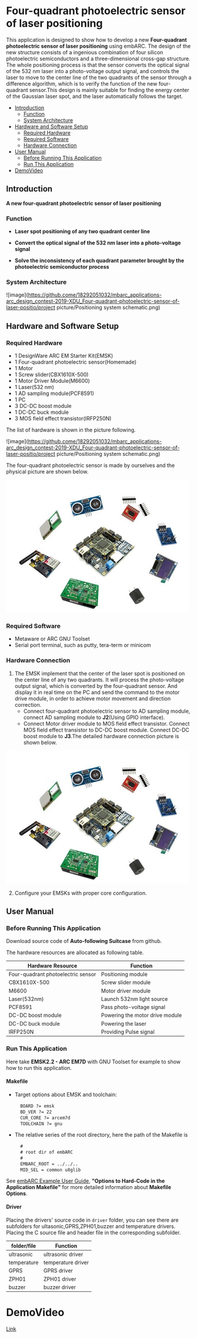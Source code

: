 # Four-quadrant photoelectric sensor of laser positioning
This application is designed to show how to develop a new **Four-quadrant photoelectric sensor of laser positioning** using embARC. The design of the new structure consists of a ingenious combination of four silicon photoelectric semiconductors and a three-dimensional cross-gap structure. The whole positioning process is that the sensor converts the optical signal of the 532 nm laser into a photo-voltage output signal, and controls the laser to move to the center line of the two quadrants of the sensor through a difference algorithm, which is to verify the function of the new four-quadrant sensor.This design is mainly suitable for finding the energy center of the Gaussian laser spot, and the laser automatically follows the target.

* [Introduction](#introduction)
	* [Function](#function)
	* [System Architecture](#system-architecture)
* [Hardware and Software Setup](#hardware-and-software-setup)
	* [Required Hardware](#required-hardware)
	* [Required Software](#required-software)
	* [Hardware Connection](#hardware-connection)
* [User Manual](#user-manual)
	* [Before Running This Application](#before-running-this-application)
	* [Run This Application](#run-this-application)
* [DemoVideo](#demovideo)

## Introduction
**A new four-quadrant photoelectric sensor of laser positioning**

### Function

- **Laser spot positioning of any two quadrant center line**


- **Convert the optical signal of the 532 nm laser into a photo-voltage signal**


- **Solve the inconsistency of each quadrant parameter brought by the photoelectric semiconductor process** 


### System Architecture

![image](https://github.come/18292051032/mbarc_applications-arc_design_contest-2019-XDU_Four-quadrant-photoelectric-sensor-of-laser-positio/project picture/Positioning system schematic.png)

## Hardware and Software Setup
### Required Hardware
- 1 DesignWare ARC EM Starter Kit(EMSK)
- 1 Four-quadrant photoelectric sensor(Homemade)
- 1 Motor
- 1 Screw slider(CBX1610X-500)
- 1 Motor Driver Module(M6600)
- 1 Laser(532 nm)
- 1 AD sampling module(PCF8591)
- 1 PC
- 3 DC-DC boost module
- 1 DC-DC buck module
- 3 MOS field effect transistor(IRFP250N)

The list of hardware is shown in the picture following. 

![image](https://github.come/18292051032/mbarc_applications-arc_design_contest-2019-XDU_Four-quadrant-photoelectric-sensor-of-laser-positio/project picture/Positioning system schematic.png)

The four-quadrant photoelectric sensor is made by ourselves and the physical picture are shown below.

![image](https://github.com/Mandywualmighty/Auto-following-Suitcase-Application/blob/master/doc/screenshots/hardware.png)

### Required Software
- Metaware or ARC GNU Toolset
- Serial port terminal, such as putty, tera-term or minicom

### Hardware Connection
1. The EMSK implement that the center of the laser spot is positioned on the center line of any two quadrants. It will process the photo-voltage output signal, which is converted by the four-quadrant sensor. And display it in real time on the PC and send the command to the motor drive module, in order to achieve motor movement and direction correction. 
   - Connect four-quadrant photoelectric sensor to AD sampling module, connect AD sampling module to **J2**(Using GPIO interface).
   - Connect Motor driver module to MOS field effect transistor. Connect MOS field effect transistor to DC-DC boost module. Connect DC-DC boost module to **J3**.The detailed hardware connection picture is shown below.
   
![image](https://github.com/Mandywualmighty/Auto-following-Suitcase-Application/blob/master/doc/screenshots/hardware.png)
 
2. Configure your EMSKs with proper core configuration.

## User Manual
### Before Running This Application
Download source code of **Auto-following Suitcase** from github.

The hardware resources are allocated as following table.

|  Hardware Resource                  |            Function                           |
| ------------------------------------| ----------------------------------------------|
|  Four-quadrant photoelectric sensor |        Positioning module                     |
|  CBX1610X-500                       |        Screw slider module                    |
|  M6600                              |        Motor driver module                    |
|  Laser(532nm)                       |        Launch 532nm light source              |
|  PCF8591                            |        Pass photo-voltage signal              |
|  DC-DC boost module                 |        Powering the motor drive module        |
|  DC-DC buck module                  |        Powering the laser                     |
|  IRFP250N                           |        Providing Pulse signal                 |

### Run This Application

Here take **EMSK2.2 - ARC EM7D** with GNU Toolset for example to show how to run this application.

#### Makefile

- Target options about EMSK and toolchain:

		BOARD ?= emsk
		BD_VER ?= 22
		CUR_CORE ?= arcem7d
		TOOLCHAIN ?= gnu

- The relative series of the root directory, here the path of the Makefile is 

		#
		# root dir of embARC
		#
		EMBARC_ROOT = ../../..
		MID_SEL = common u8glib


See [ embARC Example User Guide][40], **"Options to Hard-Code in the Application Makefile"** for more detailed information about **Makefile Options**.

#### Driver

Placing the drivers' source code in `driver` folder, you can see there are subfolders for ultasonic,GPRS,ZPH01,buzzer and temperature drivers.
Placing the C source file and header file in the corresponding subfolder.

|  folder/file        |            Function           |
| ------------------- | ------------------------------|
|  ultrasonic         |       ultrasonic driver       |
|  temperature        |       temperature driver      |
|  GPRS               |       GPRS driver             |
|  ZPH01              |       ZPH01 driver            |
|  buzzer             |       buzzer driver           |


# DemoVideo

[Link](https://v.youku.com/v_show/id_XNDI4Nzg1MDEwOA==.html?spm=a2h3j.8428770.3416059.1)

[40]: http://embarc.org/embarc_osp/doc/embARC_Document/html/page_example.html   " embARC Example User Guide"
